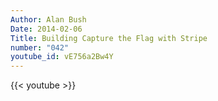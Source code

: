```yaml
---
Author: Alan Bush
Date: 2014-02-06
Title: Building Capture the Flag with Stripe
number: "042"
youtube_id: vE756a2Bw4Y
---
```


{{< youtube >}}
